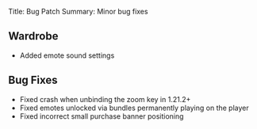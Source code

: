 Title: Bug Patch
Summary: Minor bug fixes

## Wardrobe
- Added emote sound settings

## Bug Fixes
- Fixed crash when unbinding the zoom key in 1.21.2+
- Fixed emotes unlocked via bundles permanently playing on the player
- Fixed incorrect small purchase banner positioning
